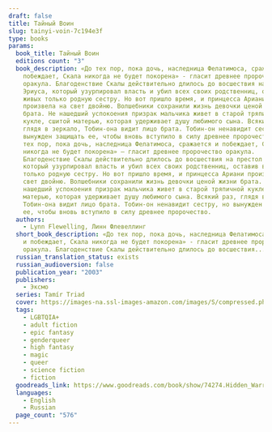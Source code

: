 ```yaml
---
draft: false
title: Тайный Воин
slug: tainyi-voin-7c194e3f
type: books
params:
  book_title: Тайный Воин
  editions count: "3"
  book_description: «До тех пор, пока дочь, наследница Фелатимоса, сражается и
    побеждает, Скала никогда не будет покорена» - гласит древнее пророчество
    оракула. Благоденствие Скалы действительно длилось до восшествия на престол
    Эриуса, который узурпировал власть и убил всех своих родственниц, оставив в
    живых только родную сестру. Но вот пришло время, и принцесса Ариани
    произвела на свет двойню. Волшебники сохранили жизнь девочки ценой жизни
    брата. Не нашедший успокоения призрак мальчика живет в старой тряпичной
    кукле, сшитой матерью, которая удерживает душу любимого сына. Всякий раз,
    глядя в зеркало, Тобин-она видит лицо брата. Тобин-он ненавидит сестру, но
    вынужден защищать ее, чтобы вновь вступило в силу древнее пророчество. «До
    тех пор, пока дочь, наследница Фелатимоса, сражается и побеждает, Скала
    никогда не будет покорена» — гласит древнее пророчество оракула.
    Благоденствие Скалы действительно длилось до восшествия на престол Эриуса,
    который узурпировал власть и убил всех своих родственниц, оставив в живых
    только родную сестру. Но вот пришло время, и принцесса Ариани произвела на
    свет двойню. Волшебники сохранили жизнь девочки ценой жизни брата. Не
    нашедший успокоения призрак мальчика живет в старой тряпичной кукле, сшитой
    матерью, которая удерживает душу любимого сына. Всякий раз, глядя в зеркало,
    Тобин-она видит лицо брата. Тобин-он ненавидит сестру, но вынужден защищать
    ее, чтобы вновь вступило в силу древнее пророчество.
  authors:
    - Lynn Flewelling, Линн Флевеллинг
  short_book_description: «До тех пор, пока дочь, наследница Фелатимоса, сражается
    и побеждает, Скала никогда не будет покорена» - гласит древнее пророчество
    оракула. Благоденствие Скалы действительно длилось до восшествия...
  russian_translation_status: exists
  russian_audioversion: false
  publication_year: "2003"
  publishers:
    - Эксмо
  series: Tamír Triad
  cover: https://images-na.ssl-images-amazon.com/images/S/compressed.photo.goodreads.com/books/1347866367i/74274.jpg
  tags:
    - LGBTQIA+
    - adult fiction
    - epic fantasy
    - genderqueer
    - high fantasy
    - magic
    - queer
    - science fiction
    - fiction
  goodreads_link: https://www.goodreads.com/book/show/74274.Hidden_Warrior
  languages:
    - English
    - Russian
  page_count: "576"
---
```

